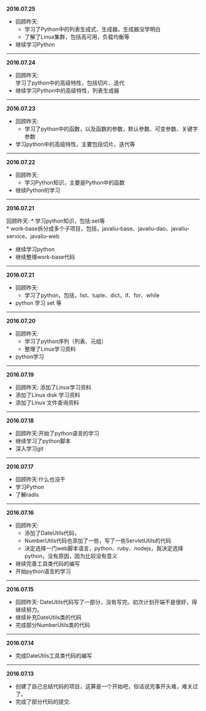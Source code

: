 **2016.07.25**

* 回顾昨天:
	* 学习了Python中的列表生成式、生成器。生成器没学明白    
	* 了解了Linux集群，包括高可用，负载均衡等
* 继续学习Python       

-------------------------------------------------------------------------------

**2016.07.24**

* 回顾昨天:        
	学习了python中的高级特性，包括切片、迭代        
* 继续学习Python中的高级特性，列表生成器    

-------------------------------------------------------------------------------

**2016.07.23**

* 回顾昨天:          
	* 学习了python中的函数，以及函数的参数，默认参数、可变参数、关键字参数       
* 学习python中的高级特性，主要包括切片，迭代等      

-------------------------------------------------------------------------------

**2016.07.22**

* 回顾昨天:           
	* 学习Python知识，主要是Python中的函数    
* 继续Python的学习     

-------------------------------------------------------------------------------

**2016.07.21**

回顾昨天:
	* 学习python知识，包括:set等        
	* work-base拆分成多个子项目，包括，javaliu-base、javaliu-dao、javaliu-service、javaliu-web      
* 继续学习python             
* 继续整理work-base代码      

-------------------------------------------------------------------------------

**2016.07.21**    

* 回顾昨天:
	* 学习了python，包括，list、tuple、dict，if、for、while
* python 学习 set 等

-------------------------------------------------------------------------------

**2016.07.20**   

* 回顾昨天:
	* 学习了python序列（列表、元组）
	* 整理了Linux学习资料
* python学习

-------------------------------------------------------------------------------

**2016.07.19**  

* 回顾昨天:  添加了Linux学习资料     
* 添加了Linux disk 学习资料     
* 添加了Linux 文件查询资料   

-------------------------------------------------------------------------------

**2016.07.18**

* 回顾昨天:开始了python语言的学习    
* 继续学习了python脚本      
* 深入学习git    

-------------------------------------------------------------------------------

**2016.07.17**

* 回顾昨天:什么也没干   
* 学习Python    
* 了解radis     

-------------------------------------------------------------------------------

**2016.07.16**

* 回顾昨天:
	* 添加了DateUtils代码，            
	* NumberUtils代码也添加了一些，写了一些ServletUtils的代码         
	* 决定选择一门web脚本语言，python、ruby、nodejs，我决定选择python，没有原因，因为比较没有意义        
* 继续完善工具类代码的编写        
* 开始python语言的学习     

-------------------------------------------------------------------------------

**2016.07.15**

* 回顾昨天: DateUtils代码写了一部分，没有写完。初次计划开端不是很好，得继续努力。
* 继续补充DateUtils类的代码
* 完成部分NumberUtils类的代码

-------------------------------------------------------------------------------

**2016.07.14**

* 完成DateUtils工具类代码的编写    

-------------------------------------------------------------------------------

**2016.07.13**

* 创建了自己总结代码的项目，这算是一个开始吧，俗话说完事开头难，难关过了。
* 完成了部分代码的提交.
	
